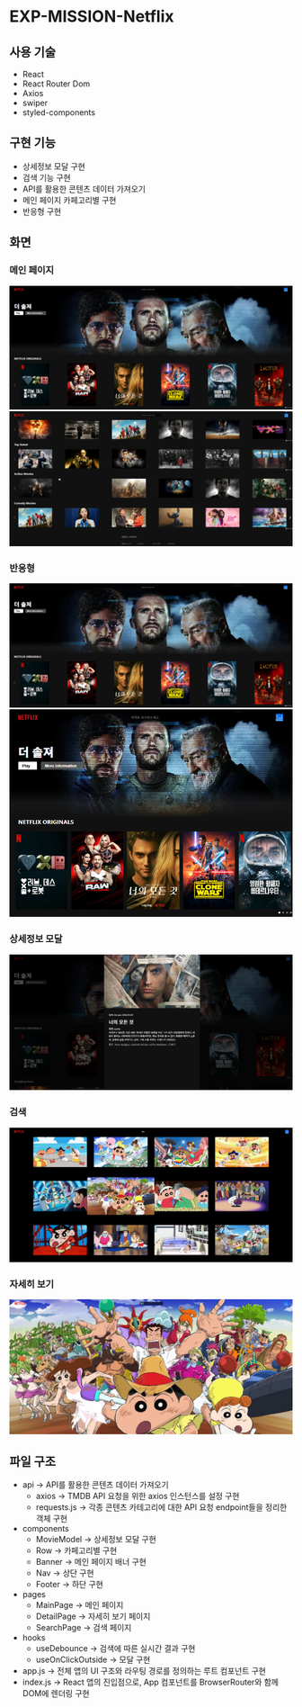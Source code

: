 # EXP-MISSION-Netflix

## 사용 기술
- React
- React Router Dom
- Axios
- swiper
- styled-components

## 구현 기능
- 상세정보 모달 구현
- 검색 기능 구현
- API를 활용한 콘텐츠 데이터 가져오기
- 메인 페이지 카페고리별 구현
- 반응형 구현

## 화면
### 메인 페이지
![img.png](image/main1.png)
![img.png](image/main2.png)

### 반응형
![img.png](image/responsive1.png)
![img.png](image/responsive2.png)

### 상세정보 모달
![img_2.png](image/modal.png)

### 검색
![img_3.png](image/search.png)

### 자세히 보기
![img.png](image/detail.png)

## 파일 구조
- api -> API를 활용한 콘텐츠 데이터 가져오기
  - axios -> TMDB API 요청을 위한 axios 인스턴스를 설정 구현
  - requests.js -> 각종 콘텐츠 카테고리에 대한 API 요청 endpoint들을 정리한 객체 구현
- components
  - MovieModel -> 상세정보 모달 구현
  - Row -> 카페고리별 구현
  - Banner -> 메인 페이지 배너 구현
  - Nav -> 상단 구현
  - Footer -> 하단 구현
- pages
  - MainPage -> 메인 페이지
  - DetailPage -> 자세히 보기 페이지
  - SearchPage -> 검색 페이지
- hooks
  - useDebounce -> 검색에 따른 실시간 결과 구현
  - useOnClickOutside -> 모달 구현
- app.js -> 전체 앱의 UI 구조와 라우팅 경로를 정의하는 루트 컴포넌트 구현
- index.js -> React 앱의 진입점으로, App 컴포넌트를 BrowserRouter와 함께 DOM에 렌더링 구현
